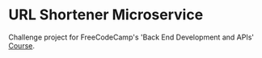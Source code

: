 # URL Shortener Microservice

Challenge project for FreeCodeCamp's 'Back End Development and APIs' [Course](https://www.freecodecamp.org/learn/back-end-development-and-apis/back-end-development-and-apis-projects/url-shortener-microservice).
